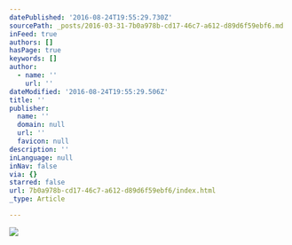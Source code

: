 ```yaml
---
datePublished: '2016-08-24T19:55:29.730Z'
sourcePath: _posts/2016-03-31-7b0a978b-cd17-46c7-a612-d89d6f59ebf6.md
inFeed: true
authors: []
hasPage: true
keywords: []
author:
  - name: ''
    url: ''
dateModified: '2016-08-24T19:55:29.506Z'
title: ''
publisher:
  name: ''
  domain: null
  url: ''
  favicon: null
description: ''
inLanguage: null
inNav: false
via: {}
starred: false
url: 7b0a978b-cd17-46c7-a612-d89d6f59ebf6/index.html
_type: Article

---
```

![](https://s3-us-west-2.amazonaws.com/the-grid-img/p/e1e0d2d8bc4f6b3bfbf33cf8fa9c1f5c7dfe8717.jpg)